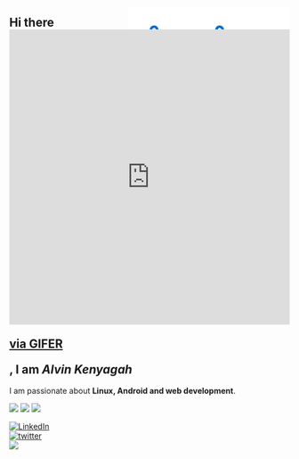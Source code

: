 <a href="#"><img align="right" height=290 src="assests\hacker.png"></a>
<h2>Hi there <div style="padding-top:105.200%;position:relative;"><iframe src="https://gifer.com/embed/5AB6" width="100%" height="100%" style='position:absolute;top:0;left:0;' frameBorder="0" allowFullScreen></iframe></div><p><a href="https://gifer.com">via GIFER</a></p> </p> , I am <i>Alvin Kenyagah </i></h2>
I am passionate about <b>Linux, Android and web development</b>.


<!-- Badges -->
<p>
    <a href="#"><img src="https://img.shields.io/github/followers/alvinkenyagah?style=social&label=follow"></a>
    <a href="#"><img src="https://img.shields.io/github/stars/alvinkenyagah?style=social"></a>
    <a href="https://hits.seeyoufarm.com"><img src="https://hits.seeyoufarm.com/api/count/incr/badge.svg?url=https%3A%2F%2Fgithub.com%2Falvinkenyagah&count_bg=%2379C83D&title_bg=%23555555&icon=&icon_color=%23E7E7E7&title=hits&edge_flat=false"/></a>
</p>


<!-- Social Badges-->

<div>
<!-- linkedin -->
<a  href="https://www.linkedin.com/in/alvinkenyagah" target="_blank">
    <img src="https://img.shields.io/badge/LinkedIn-%230077B5?style=for-the-badge&logo=linkedin" alt="LinkedIn">
</a>
</br>
<!-- twitter -->
<a  href="https://twitter.com/intent/follow?screen_name=alvinkenyagah" target="_blank">
   <img src="https://img.shields.io/twitter/follow/alvinkenyagah" alt="twitter"></a>  
   </br>
   <img height="15" src="https://profile-counter.glitch.me/alvinkenyagah/count.svg"/> 

</div>

